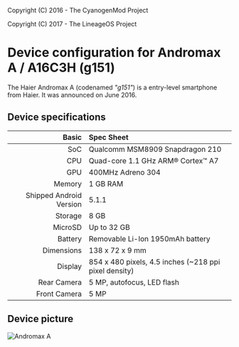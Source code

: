 Copyright (C) 2016 - The CyanogenMod Project

Copyright (C) 2017 - The LineageOS Project

Device configuration for Andromax A / A16C3H (g151)
========================================================

The Haier Andromax A (codenamed _"g151"_) is a entry-level smartphone from Haier.
It was announced on June 2016.

## Device specifications

Basic   | Spec Sheet
-------:|:-------------------------
SoC     | Qualcomm MSM8909 Snapdragon 210
CPU     | Quad-core 1.1 GHz ARM® Cortex™ A7
GPU     | 400MHz Adreno 304
Memory  | 1 GB RAM
Shipped Android Version | 5.1.1
Storage | 8 GB
MicroSD | Up to 32 GB
Battery | Removable Li-Ion 1950mAh battery
Dimensions | 138 x 72 x 9 mm
Display | 854 x 480 pixels, 4.5 inches (~218 ppi pixel density)
Rear Camera | 5 MP, autofocus, LED flash
Front Camera | 5 MP

## Device picture

![Andromax A](https://www.begawei.com/wp-content/uploads/2016/06/smartfren-andromax-a-f.jpg "Andromax A in black")
